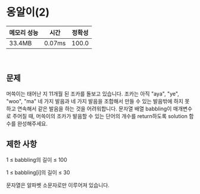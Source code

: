# 옹알이(2)

| 메모리 성능 | 시간 | 정확성 |
| ---- | ---- | ---- |
| 33.4MB | 0.07ms | 100.0 |

<br />

## 문제
머쓱이는 태어난 지 11개월 된 조카를 돌보고 있습니다. 조카는 아직 "aya", "ye", "woo", "ma" 네 가지 발음과 네 가지 발음을 조합해서 만들 수 있는 발음밖에 하지 못하고 연속해서 같은 발음을 하는 것을 어려워합니다. 문자열 배열 babbling이 매개변수로 주어질 때, 머쓱이의 조카가 발음할 수 있는 단어의 개수를 return하도록 solution 함수를 완성해주세요.
<br />

## 제한 사항
1 ≤ babbling의 길이 ≤ 100

1 ≤ babbling[i]의 길이 ≤ 30

문자열은 알파벳 소문자로만 이루어져 있습니다.
